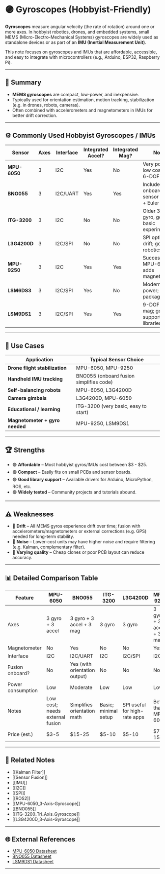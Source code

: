 # 🟣 Gyroscopes (Hobbyist-Friendly)

**Gyroscopes** measure angular velocity (the rate of rotation) around one or more axes. In hobbyist robotics, drones, and embedded systems, small MEMS (Micro-Electro-Mechanical Systems) gyroscopes are widely used as standalone devices or as part of an **IMU (Inertial Measurement Unit)**.

This note focuses on gyroscopes and IMUs that are affordable, accessible, and easy to integrate with microcontrollers (e.g., Arduino, ESP32, Raspberry Pi).

---

## 🧠 Summary

- **MEMS gyroscopes** are compact, low-power, and inexpensive.
- Typically used for orientation estimation, motion tracking, stabilization (e.g. in drones, robots, cameras).
- Often combined with accelerometers and magnetometers in IMUs for better drift correction.

---

## ⚙️ Commonly Used Hobbyist Gyroscopes / IMUs

| Sensor         | Axes | Interface | Integrated Accel? | Integrated Mag? | Notes                                          |
|----------------|------|-----------|------------------|----------------|------------------------------------------------|
| **MPU-6050**   | 3    | I2C       | Yes               | No             | Very popular; low cost; basic 6-DOF IMU.       |
| **BNO055**     | 3    | I2C/UART   | Yes               | Yes            | Includes onboard sensor fusion + Euler angles. |
| **ITG-3200**   | 3    | I2C       | No                | No             | Older 3-axis gyro, good for basic experiments. |
| **L3G4200D**   | 3    | I2C/SPI    | No                | No             | SPI option; low drift; good for robotics.      |
| **MPU-9250**   | 3    | I2C       | Yes               | Yes            | Successor to MPU-6050; adds magnetometer.      |
| **LSM6DS3**    | 3    | I2C/SPI    | Yes               | No             | Modern; low power; small package.              |
| **LSM9DS1**    | 3    | I2C/SPI    | Yes               | Yes            | 9-DOF with mag; good support in libraries.     |

---

## 🚀 Use Cases

| Application                   | Typical Sensor Choice                  |
|---------------------------------|----------------------------------------|
| **Drone flight stabilization**  | MPU-6050, MPU-9250                    |
| **Handheld IMU tracking**       | BNO055 (onboard fusion simplifies code)|
| **Self-balancing robots**       | MPU-6050, L3G4200D                    |
| **Camera gimbals**              | L3G4200D, MPU-6050                    |
| **Educational / learning**      | ITG-3200 (very basic, easy to start)   |
| **Magnetometer + gyro needed**  | MPU-9250, LSM9DS1                     |

---

## 🏆 Strengths

- 🟢 **Affordable** – Most hobbyist gyros/IMUs cost between $3 - $25.
- 🟢 **Compact** – Easily fits on small PCBs and sensor boards.
- 🟢 **Good library support** – Available drivers for Arduino, MicroPython, ROS, etc.
- 🟢 **Widely tested** – Community projects and tutorials abound.

---

## ⚠️ Weaknesses

- 🔴 **Drift** – All MEMS gyros experience drift over time; fusion with accelerometers/magnetometers or external corrections (e.g. GPS) needed for long-term stability.
- 🔴 **Noise** – Lower-cost units may have higher noise and require filtering (e.g. Kalman, complementary filter).
- 🔴 **Varying quality** – Cheap clones or poor PCB layout can reduce accuracy.

---

## 📊 Detailed Comparison Table

| Feature             | MPU-6050         | BNO055         | ITG-3200        | L3G4200D        | MPU-9250        | LSM6DS3        | LSM9DS1        |
|---------------------|-----------------|----------------|-----------------|----------------|----------------|----------------|----------------|
| Axes                | 3 gyro + 3 accel | 3 gyro + 3 accel + 3 mag | 3 gyro | 3 gyro | 3 gyro + 3 accel + 3 mag | 3 gyro + 3 accel | 3 gyro + 3 accel + 3 mag |
| Magnetometer         | No               | Yes             | No               | No              | Yes             | No              | Yes             |
| Interface            | I2C              | I2C/UART        | I2C              | I2C/SPI         | I2C             | I2C/SPI         | I2C/SPI         |
| Fusion onboard?      | No               | Yes (with orientation output) | No | No | No | No | No |
| Power consumption    | Low               | Moderate        | Low              | Low             | Low             | Very low        | Low             |
| Notes                | Low cost; needs external fusion | Simplifies orientation math | Basic; minimal setup | SPI useful for high-rate apps | Better than MPU-6050 | Modern, low power | All-in-one 9-DOF |
| Price (est.)         | $3-5             | $15-25          | $5-10            | $5-10           | $7-15           | $5-10           | $7-15           |

---

## 🔗 Related Notes

- [[Kalman Filter]]
- [[Sensor Fusion]]
- [[IMU]]
- [[I2C]]
- [[SPI]]
- [[ROS2]]
- [[MPU-6050_3-Axis-Gyroscope]]
- [[BNO055]]
- [[ITG-3200_Tri_Axis_Gyroscope]]
- [[L3G4200D_3-Axis-Gyroscope]]

---

## 🌐 External References

- [MPU-6050 Datasheet](https://invensense.tdk.com/products/motion-tracking/6-axis/mpu-6050/)
- [BNO055 Datasheet](https://www.bosch-sensortec.com/products/smart-sensors/bno055/)
- [LSM9DS1 Datasheet](https://www.st.com/resource/en/datasheet/lsm9ds1.pdf)

---
